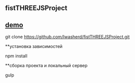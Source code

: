 ## fistTHREEJSProject

## [demo](https://iwasherd.github.io/fistTHREEJSProject/build/index.html)
                                                              
 git clone https://github.com/Iwasherd/fistTHREEJSProject.git
 
 **установка зависимостей
 
 npm install
 
 
 **сборка проекта и локальный сервер
 
 gulp
